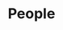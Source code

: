 ---
layout: profiles
permalink: /people/
title: People
description: 
nav: false
nav_order: 6

profiles:
  
---